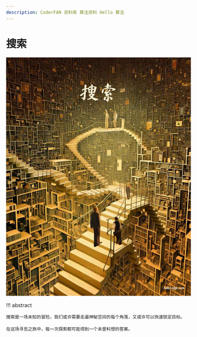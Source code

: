 ```yaml
---
description: CoderFAN 资料库 算法资料 Hello 算法
---
```


# 搜索

<div class="center-table" markdown>

![搜索](../assets/covers/chapter_searching.jpg)

</div>

!!! abstract

    搜索是一场未知的冒险，我们或许需要走遍神秘空间的每个角落，又或许可以快速锁定目标。
    
    在这场寻觅之旅中，每一次探索都可能得到一个未曾料想的答案。
